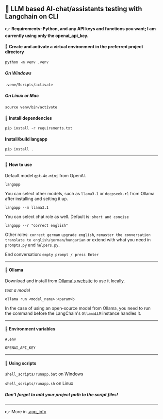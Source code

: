 ## 🌱 LLM based AI-chat/assistants testing with Langchain on CLI

:point_right: __Requirements: Python, and any API keys and functions you want; I am currently using only the openai_api_key.__

#### :small_blue_diamond: Create and activate a virtual environment in the preferred project directory
```
python -m venv .venv
```
##### On Windows
```
.venv/Scripts/activate
```
##### On Linux or Mac
```
source venv/bin/activate
```
#### :small_blue_diamond: Install dependencies
```
pip install -r requirements.txt
```
#### Install/build langapp
```
pip install .
```
---
#### :small_blue_diamond: How to use
Default model `gpt-4o-mini` from OpenAI.
```
langapp
```
You can select other models, such as `llama3.1` or `deepseek-r1` from Ollama after installing and setting it up.
```
langapp --m llama3.1
```
You can select chat role as well. Default is: `short and concise`
```
langapp --r "correct english"
```
Other roles: `correct german` `upgrade english`, `remaster the conversation` `translate to english/german/hungarian` or extend with what you need in `prompts.py` and `helpers.py`.

End conversation: `empty prompt / press Enter`

---

#### :small_blue_diamond: Ollama
Download and install from [Ollama's website](https://ollama.com/download) to use it locally.

_test a model_
```
ollama run <model_name>:<param>b
```
In the case of using an open-source model from Ollama, you need to run the command before the LangChain's `OllamaLLM` instance handles it.

---

#### :small_blue_diamond: Environment variables
```
#.env

OPENAI_API_KEY
```

---
#### :small_blue_diamond: Using scripts

`shell_scripts/runapp.bat` on Windows

`shell_scripts/runapp.sh` on Linux

##### Don't forget to add your project path to the script files!

---
:point_right: More in [.app_info](https://github.com/grbeno/langchain-cmd/blob/main/.app_info)
